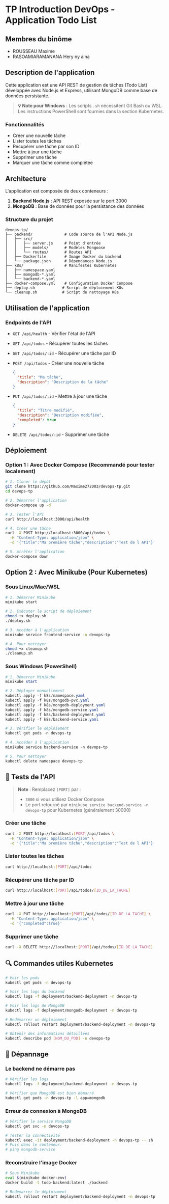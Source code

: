 # TP Introduction DevOps - Application Todo List

## Membres du binôme

- ROUSSEAU Maxime
- RASOAMIARAMANANA Hery ny aina

## Description de l'application

Cette application est une API REST de gestion de tâches (Todo List) développée avec Node.js et Express, utilisant MongoDB comme base de données persistante.

> **💡 Note pour Windows** : Les scripts `.sh` nécessitent Git Bash ou WSL. Les instructions PowerShell sont fournies dans la section Kubernetes.

### Fonctionnalités

- Créer une nouvelle tâche
- Lister toutes les tâches
- Récupérer une tâche par son ID
- Mettre à jour une tâche
- Supprimer une tâche
- Marquer une tâche comme complétée

## Architecture

L'application est composée de deux conteneurs :

1. **Backend Node.js** : API REST exposée sur le port 3000
2. **MongoDB** : Base de données pour la persistance des données

### Structure du projet

```plaintext
devops-tp/
├── backend/              # Code source de l'API Node.js
│   ├── src/
│   │   ├── server.js     # Point d'entrée
│   │   ├── models/       # Modèles Mongoose
│   │   └── routes/       # Routes API
│   ├── Dockerfile        # Image Docker du backend
│   └── package.json      # Dépendances Node.js
├── k8s/                  # Manifestes Kubernetes
│   ├── namespace.yaml
│   ├── mongodb-*.yaml
│   └── backend-*.yaml
├── docker-compose.yml    # Configuration Docker Compose
├── deploy.sh            # Script de déploiement K8s
└── cleanup.sh           # Script de nettoyage K8s
```

## Utilisation de l'application

### Endpoints de l'API

- `GET /api/health` - Vérifier l'état de l'API
- `GET /api/todos` - Récupérer toutes les tâches
- `GET /api/todos/:id` - Récupérer une tâche par ID
- `POST /api/todos` - Créer une nouvelle tâche

  ```json
  {
    "title": "Ma tâche",
    "description": "Description de la tâche"
  }
  ```

- `PUT /api/todos/:id` - Mettre à jour une tâche

  ```json
  {
    "title": "Titre modifié",
    "description": "Description modifiée",
    "completed": true
  }
  ```

- `DELETE /api/todos/:id` - Supprimer une tâche

## Déploiement

### Option 1 : Avec Docker Compose (Recommandé pour tester localement)

```bash
# 1. Cloner le dépôt
git clone https://github.com/Maxime272003/devops-tp.git
cd devops-tp

# 2. Démarrer l'application
docker-compose up -d

# 3. Tester l'API
curl http://localhost:3000/api/health

# 4. Créer une tâche
curl -X POST http://localhost:3000/api/todos \
  -H "Content-Type: application/json" \
  -d '{"title":"Ma première tâche","description":"Test de l API"}'

# 5. Arrêter l'application
docker-compose down
```

## Option 2 : Avec Minikube (Pour Kubernetes)

### Sous Linux/Mac/WSL

```bash
# 1. Démarrer Minikube
minikube start

# 2. Exécuter le script de déploiement
chmod +x deploy.sh
./deploy.sh

# 3. Accéder à l'application
minikube service frontend-service -n devops-tp

# 4. Pour nettoyer
chmod +x cleanup.sh
./cleanup.sh
```

### Sous Windows (PowerShell)

```powershell
# 1. Démarrer Minikube
minikube start

# 2. Déployer manuellement
kubectl apply -f k8s/namespace.yaml
kubectl apply -f k8s/mongodb-pvc.yaml
kubectl apply -f k8s/mongodb-deployment.yaml
kubectl apply -f k8s/mongodb-service.yaml
kubectl apply -f k8s/backend-deployment.yaml
kubectl apply -f k8s/backend-service.yaml

# 3. Vérifier le déploiement
kubectl get pods -n devops-tp

# 4. Accéder à l'application
minikube service backend-service -n devops-tp

# 5. Pour nettoyer
kubectl delete namespace devops-tp
```

## 📝 Tests de l'API

> **Note** : Remplacez `[PORT]` par :
>
> - `3000` si vous utilisez Docker Compose
> - Le port retourné par `minikube service backend-service -n devops-tp` pour Kubernetes (généralement 30000)

### Créer une tâche

```bash
curl -X POST http://localhost:[PORT]/api/todos \
  -H "Content-Type: application/json" \
  -d '{"title":"Ma première tâche","description":"Test de l API"}'
```

### Lister toutes les tâches

```bash
curl http://localhost:[PORT]/api/todos
```

### Récupérer une tâche par ID

```bash
curl http://localhost:[PORT]/api/todos/[ID_DE_LA_TACHE]
```

### Mettre à jour une tâche

```bash
curl -X PUT http://localhost:[PORT]/api/todos/[ID_DE_LA_TACHE] \
  -H "Content-Type: application/json" \
  -d '{"completed":true}'
```

### Supprimer une tâche

```bash
curl -X DELETE http://localhost:[PORT]/api/todos/[ID_DE_LA_TACHE]
```

## 🔍 Commandes utiles Kubernetes

```bash
# Voir les pods
kubectl get pods -n devops-tp

# Voir les logs du backend
kubectl logs -f deployment/backend-deployment -n devops-tp

# Voir les logs de MongoDB
kubectl logs -f deployment/mongodb-deployment -n devops-tp

# Redémarrer un déploiement
kubectl rollout restart deployment/backend-deployment -n devops-tp

# Obtenir des informations détaillées
kubectl describe pod [NOM_DU_POD] -n devops-tp
```

## 🐛 Dépannage

### Le backend ne démarre pas

```bash
# Vérifier les logs
kubectl logs -f deployment/backend-deployment -n devops-tp

# Vérifier que MongoDB est bien démarré
kubectl get pods -n devops-tp -l app=mongodb
```

### Erreur de connexion à MongoDB

```bash
# Vérifier le service MongoDB
kubectl get svc -n devops-tp

# Tester la connectivité
kubectl exec -it deployment/backend-deployment -n devops-tp -- sh
# Puis dans le conteneur:
# ping mongodb-service
```

### Reconstruire l'image Docker

```bash
# Sous Minikube
eval $(minikube docker-env)
docker build -t todo-backend:latest ./backend

# Redémarrer le déploiement
kubectl rollout restart deployment/backend-deployment -n devops-tp
```
